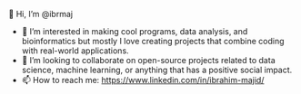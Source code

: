 👋 Hi, I’m @ibrmaj  
- 👀 I’m interested in making cool programs, data analysis, and bioinformatics but mostly I love creating projects that combine coding with real-world applications.   
- 💞️ I’m looking to collaborate on open-source projects related to data science, machine learning, or anything that has a positive social impact.  
- 📫 How to reach me: https://www.linkedin.com/in/ibrahim-majid/ 


<!---
ibrmaj/ibrmaj is a ✨ special ✨ repository because its `README.md` (this file) appears on your GitHub profile.
You can click the Preview link to take a look at your changes.
--->
